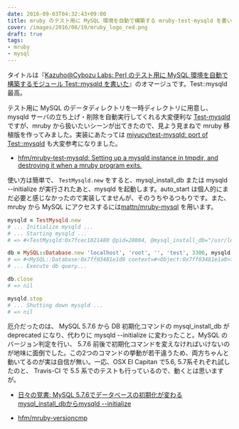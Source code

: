 ```yaml
---
date: 2016-09-03T04:32:43+09:00
title: mruby のテスト用に MySQL 環境を自動で構築する mruby-test-mysqld を書いた
cover: /images/2016/08/19/mruby_logo_red.png
draft: true
tags:
- mruby
- mysql
---
```

タイトルは『[Kazuho@Cybozu Labs: Perl のテスト用に MySQL 環境を自動で構築するモジュール Test::mysqld を書いた](http://developer.cybozu.co.jp/archives/kazuho/2009/08/perl-mysql-test.html)』のオマージュです。Test::mysqld 最高。

テスト用に MySQL のデータディレクトリを一時ディレクトリに用意し、 mysqld サーバの立ち上げ・削除を自動実行してくれる大変便利な [Test\-mysqld](http://search.cpan.org/~kazuho/Test-mysqld/) ですが、mruby から扱いたいシーンが出てきたので、見よう見まねで mruby 移植版を作ってみました。実装にあたっては [miyucy/test\-mysqld: port of Test::mysqld](https://github.com/miyucy/test-mysqld) も大変参考になりました。

- [hfm/mruby\-test\-mysqld: Setting up a mysqld instance in tmpdir, and destroying it when a mruby program exits\.](https://github.com/hfm/mruby-test-mysqld)

使い方は簡単で、 `TestMysqld.new` をすると、mysql_install_db または mysqld --initialize が実行されたあと、mysqld を起動します。auto_start は個人的にまだ必要と感じなかったので実装してませんが、そのうちやるつもりです。また、mruby から MySQL にアクセスするには[mattn/mruby\-mysql](https://github.com/mattn/mruby-mysql/) を用います。

```ruby
mysqld = TestMysqld.new
# ... Initialize mysqld ...
# ... Starting mysqld ...
# => #<TestMysqld:0x7fcec1821480 @pid=28004, @mysql_install_db="/usr/local/bin/mysql_install_db", @mycnf={:socket=>"/tmp/mruby_testmysqld_1472791284/tmp/mysql.sock", :datadir=>"/tmp/mruby_testmysqld_1472791284/var", :pid_file=>"/tmp/mruby_testmysqld_1472791284/tmp/mysqld.pid"}, @base_dir="/tmp/mruby_testmysqld_1472791284", @mysqld="/usr/local/bin/mysqld">

db = MySQL::Database.new 'localhost', 'root', '', 'test', 3306, mysqld.socket
# => #<MySQL::Database:0x7ff03481e1d0 context=#<Object:0x7ff03481e1a0>>
# ... Execute db query...

db.close
# => nil

mysqld.stop
# ... Shutting down mysqld ...
# => nil
```

厄介だったのは、 MySQL 5.7.6 から DB 初期化コマンドの mysql_install_db が deprecated になり、代わりに mysqld --initialize に変わったこと。MySQL のバージョン判定を行い、 5.7.6 前後で初期化コマンドを変えなければいけないのが地味に面倒でした。この2つのコマンドの挙動が若干違うため、両方ちゃんと動いてるのが実は自信が無い。一応、OSX El Capitan で5.6, 5.7系それぞれ試したのと、 Travis-CI で 5.5 系でのテストも行っているので、動くとは思いますが。

- [日々の覚書: MySQL 5\.7\.6でデータベースの初期化が変わる mysql\_install\_dbからmysqld \-\-initialize](https://yoku0825.blogspot.jp/2015/03/mysql-576-mysqlinstalldbmysqld.html)

- [hfm/mruby\-versioncmp](https://github.com/hfm/mruby-versioncmp)
